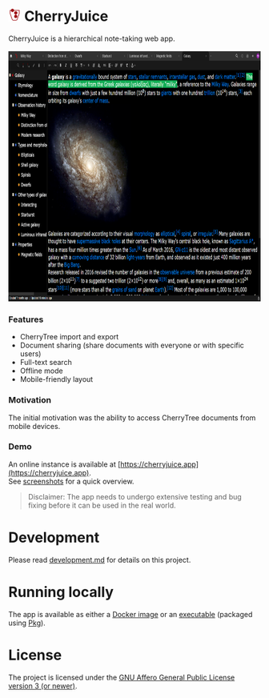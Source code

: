 <h1><img src="images/cherryjuice.svg"  height=25 > CherryJuice</h1>
CherryJuice is a hierarchical note-taking web app.
<br/><br/>
<img height=500 src="images/cj-editor-dark.png"/>

### Features

- CherryTree import and export 
- Document sharing (share documents with everyone or with specific users)
- Full-text search
- Offline mode
- Mobile-friendly layout

### Motivation

The initial motivation was the ability to access CherryTree documents from mobile devices.


###  Demo
An online instance is available at [https://cherryjuice.app](https://cherryjuice.app).  
See [screenshots](./screenshots.md) for a quick overview.

> Disclaimer: The app needs to undergo extensive testing and bug fixing before it can be used in the real world.

# Development

Please read [development.md](./development.md) for details on this project.

# Running locally

The app is available as either a [Docker image](running-locally.md#docker-image) or an [executable](running-locally.md#executable) (packaged using [Pkg](https://github.com/vercel/pkg)).

# License
The project is licensed under the [GNU Affero General Public License version 3 (or newer)](https://github.com/ycnmhd/cherryjuice/blob/master/LICENSE).
